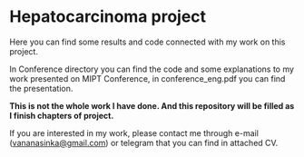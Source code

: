 # Hepatocarcinoma project
Here you can find some results and code connected with my work on this project.


In Conference directory you can find the code and some explanations to my work presented on MIPT Conference, in conference_eng.pdf you can find the presentation. 


__This is not the whole work I have done. And this repository will be filled as I finish chapters of project.__


If you are interested in my work, please contact me through e-mail (vananasinka@gmail.com) or telegram that you can find in attached CV.
